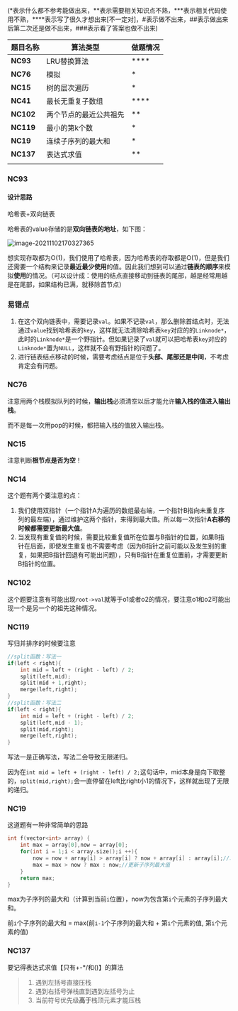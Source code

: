 (\*表示什么都不参考能做出来，\*\*表示需要相关知识点不熟，\*\*\*表示相关代码使用不熟，\*\*\*\*表示写了很久才想出来[不一定对]，#表示做不出来，##表示做出来后第二次还是做不出来，###表示看了答案也做不出来)

| 题目名称  | 算法类型               | 做题情况 |
| --------- | ---------------------- | -------- |
| **NC93**  | LRU替换算法            | \*\*\*\* |
| **NC76**  | 模拟                   | \*       |
| **NC15**  | 树的层次遍历           | *        |
| **NC41**  | 最长无重复子数组       | \*\*\*\* |
| **NC102** | 两个节点的最近公共祖先 | \*\*     |
| **NC119** | 最小的第k个数          | \*       |
| **NC19**  | 连续子序列的最大和     | \*       |
| **NC137** | 表达式求值             | **       |
|           |                        |          |

### NC93

#### 设计思路

哈希表+双向链表

哈希表的value存储的是**双向链表的地址**，如下图：

![image-20211102170327365](https://gitee.com/ccnuktd/pic-bed/raw/master/image-20211102170327365.png)

想实现存取都为O(1)，我们使用了哈希表，因为哈希表的存取都是O(1)，但是我们还需要一个结构来记录**最近最少使用**的值。因此我们想到可以通过**链表的顺序**来模拟**使用**的情况。（可以设计成：使用的结点直接移动到链表的尾部，越是经常用越是在尾部，如果结构已满，就移除首节点）

### 易错点

1. 在这个双向链表中，需要记录`val`。如果不记录`val`，那么删除首结点时，无法通过`value`找到哈希表的`key`，这样就无法清除哈希表`key`对应的的`Linknode*`，此时的`Linknode*`是一个野指针。但如果记录了`val`就可以把哈希表`key`对应的`Linknode*`置为`NULL`，这样就不会有野指针的问题了。
2. 进行链表结点移动的时候，需要考虑结点是位于**头部、尾部还是中间**，不考虑肯定会有问题。

### NC76

注意用两个栈模拟队列的时候，**输出栈**必须清空以后才能允许**输入栈的值进入输出栈**。

而不是每一次用pop的时候，都把输入栈的值放入输出栈。

### NC15 

注意判断**根节点是否为空**！

### NC14

这个题有两个要注意的点：

1. 我们使用双指针（一个指针A为遍历的数组最右端，一个指针B指向未重复序列的最左端），通过维护这两个指针，来得到最大值。所以每一次指针**A右移的时候都需要更新最大值**。
2. 当发现有重复值的时候，需要比较重复值所在位置与B指针的位置，如果B指针在后面，即使发生重复也不需要考虑（因为B指针之前可能以及发生别的重复，如果把B指针回退有可能出问题），只有B指针在重复位置前，才需要更新B指针的位置。

### NC102

这个题要注意有可能出现`root->val`就等于o1或者o2的情况，要注意o1和o2可能出现一个是另一个的祖先这种情况。

### NC119

写归并排序的时候要注意

```c++
//split函数：写法一
if(left < right){
    int mid = left + (right - left) / 2;
    split(left,mid);
    split(mid + 1,right);
    merge(left,right);
}
//split函数：写法二
if(left < right){
    int mid = left + (right - left) / 2;
    split(left,mid - 1);
    split(mid,right);
    merge(left,right);
}
```

写法一是正确写法，写法二会导致无限递归。

因为在`int mid = left + (right - left) / 2;`这句话中，mid本身是向下取整的，`split(mid,right);`会一直停留在left比right小1的情况下，这样就出现了无限的递归。

### NC19

这道题有一种非常简单的思路

```c++
int f(vector<int> array) {
    int max = array[0],now = array[0];
    for(int i = 1;i < array.size();i ++){
        now = now + array[i] > array[i] ? now + array[i] : array[i];//求包括第i个元素的子序列最大值
        max = max > now ? max : now;//更新子序列最大值
    }
    return max;
}
```

max为子序列的最大和（计算到当前`i`位置），now为包含第`i`个元素的子序列最大和。

前`i`个子序列的最大和 = max(前`i-1`个子序列的最大和 + 第`i`个元素的值, 第`i`个元素的值)

### NC137

要记得表达式求值【只有+-*/和()】的算法

>1. 遇到左括号直接压栈
>2. 遇到右括号弹栈直到遇到左括号为止
>3. 当前符号优先级**高于**栈顶元素才能压栈
